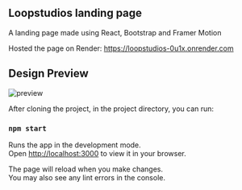 ## Loopstudios landing page

A landing page made using React, Bootstrap and Framer Motion

Hosted the page on Render: https://loopstudios-0u1x.onrender.com

## Design Preview

![preview](https://user-images.githubusercontent.com/121347385/236634038-0fbdb997-2ca1-4524-8046-ed307d93b218.png)


After cloning the project, in the project directory, you can run:

### `npm start`

Runs the app in the development mode.\
Open [http://localhost:3000](http://localhost:3000) to view it in your browser.

The page will reload when you make changes.\
You may also see any lint errors in the console.


